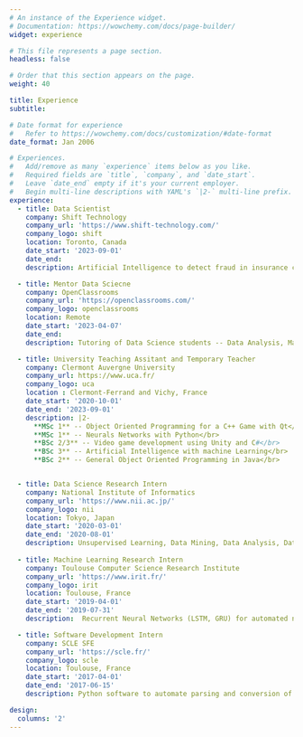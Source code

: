 ```yaml
---
# An instance of the Experience widget.
# Documentation: https://wowchemy.com/docs/page-builder/
widget: experience

# This file represents a page section.
headless: false

# Order that this section appears on the page.
weight: 40

title: Experience
subtitle:

# Date format for experience
#   Refer to https://wowchemy.com/docs/customization/#date-format
date_format: Jan 2006

# Experiences.
#   Add/remove as many `experience` items below as you like.
#   Required fields are `title`, `company`, and `date_start`.
#   Leave `date_end` empty if it's your current employer.
#   Begin multi-line descriptions with YAML's `|2-` multi-line prefix.
experience:
  - title: Data Scientist
    company: Shift Technology
    company_url: 'https://www.shift-technology.com/'
    company_logo: shift
    location: Toronto, Canada
    date_start: '2023-09-01'
    date_end:
    description: Artificial Intelligence to detect fraud in insurance claims

  - title: Mentor Data Sciecne
    company: OpenClassrooms
    company_url: 'https://openclassrooms.com/'
    company_logo: openclassrooms
    location: Remote
    date_start: '2023-04-07'
    date_end:
    description: Tutoring of Data Science students -- Data Analysis, Machine Learning, Data Vizualisation, etc.

  - title: University Teaching Assitant and Temporary Teacher
    company: Clermont Auvergne University
    company_url: https://www.uca.fr/
    company_logo: uca
    location : Clermont-Ferrand and Vichy, France
    date_start: '2020-10-01'
    date_end: '2023-09-01'
    description: |2-
      **MSc 1** -- Object Oriented Programming for a C++ Game with Qt</br>
      **MSc 1** -- Neurals Networks with Python</br>
      **BSc 2/3** -- Video game development using Unity and C#</br>
      **BSc 3** -- Artificial Intelligence with machine Learning</br>
      **BSc 2** -- General Object Oriented Programming in Java</br>


  - title: Data Science Research Intern
    company: National Institute of Informatics
    company_url: 'https://www.nii.ac.jp/'
    company_logo: nii
    location: Tokyo, Japan
    date_start: '2020-03-01'
    date_end: '2020-08-01'
    description: Unsupervised Learning, Data Mining, Data Analysis, Data Vizualisation, Automation
        
  - title: Machine Learning Research Intern
    company: Toulouse Computer Science Research Institute 
    company_url: 'https://www.irit.fr/'
    company_logo: irit
    location: Toulouse, France
    date_start: '2019-04-01'
    date_end: '2019-07-31'
    description:  Recurrent Neural Networks (LSTM, GRU) for automated network intrusion detection

  - title: Software Development Intern
    company: SCLE SFE
    company_url: 'https://scle.fr/'
    company_logo: scle
    location: Toulouse, France
    date_start: '2017-04-01'
    date_end: '2017-06-15'
    description: Python software to automate parsing and conversion of XML and Binary code

design:
  columns: '2'
---
```

